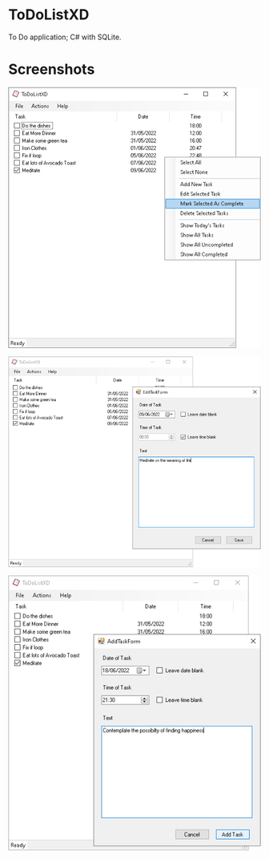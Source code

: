 # ToDoListXD
To Do application; C# with SQLite. 

# Screenshots
![Main User Interface with Context Menu visible](toDoListXD_main.jpg)

![Edit task functionality](toDoListXD_editTask.jpg)

![Add task functionality](toDoListXD_addTask.jpg)

